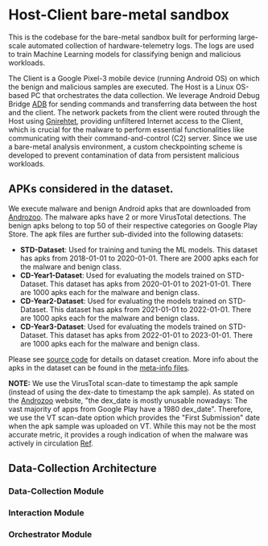 # Host-Client bare-metal sandbox
This is the codebase for the bare-metal sandbox built for performing large-scale automated collection of hardware-telemetry logs. The logs are used to train Machine Learning models for classifying benign and malicious workloads.

The Client is a Google Pixel-3 mobile device (running Android OS) on which the benign and malicious samples are executed. The Host is a Linux OS-based PC that orchestrates the data collection. We leverage Android Debug Bridge [ADB](https://developer.android.com/studio/command-line/adb) for sending commands and transferring data between the host and the client. The network packets from the client were routed through the Host using [Gnirehtet](https://github.com/Genymobile/gnirehtet), providing unfiltered Internet access to the Client, which is crucial for the malware to perform essential functionalities like communicating with their command-and-control (C2) server. Since we use a bare-metal analysis environment, a custom checkpointing scheme is developed to prevent contamination of data from persistent malicious workloads.

## APKs considered in the dataset.
We execute malware and benign Android apks that are downloaded from [Androzoo](https://androzoo.uni.lu). The malware apks have 2 or more VirusTotal detections. The benign apks belong to top 50 of their respective categories on Google Play Store. The apk files are further sub-divided into the following datasets:
- **STD-Dataset**: Used for training and tuning the ML models. This dataset has apks from 2018-01-01 to 2020-01-01. There are 2000 apks each for the malware and benign class.
- **CD-Year1-Dataset**: Used for evaluating the models trained on STD-Dataset. This dataset has apks from 2020-01-01 to 2021-01-01. There are 1000 apks each for the malware and benign class.
- **CD-Year2-Dataset**: Used for evaluating the models trained on STD-Dataset. This dataset has apks from 2021-01-01 to 2022-01-01. There are 1000 apks each for the malware and benign class.
- **CD-Year3-Dataset**: Used for evaluating the models trained on STD-Dataset. This dataset has apks from 2022-01-01 to 2023-01-01. There are 1000 apks each for the malware and benign class.

Please see [source code](/baremetal_data_collection_framework/androzoo/download_apk.py) for details on dataset creation. More info about the apks in the dataset can be found in the [meta-info files](/baremetal_data_collection_framework/androzoo/metainfo).

**NOTE:** We use the VirusTotal scan-date to timestamp the apk sample (instead of using the dex-date to timestamp the apk sample). As stated on the [Androzoo](https://androzoo.uni.lu) website, "the dex_date is mostly unusable nowadays: The vast majority of apps from Google Play have a 1980 dex_date". Therefore, we use the VT scan-date option which provides the "First Submission" date when the apk sample was uploaded on VT. While this may not be the most accurate metric, it provides a rough indication of when the malware was actively in circulation [Ref](https://www.sciencedirect.com/science/article/pii/S0957417422005863#!). 

## Data-Collection Architecture
### Data-Collection Module

### Interaction Module

### Orchestrator Module



